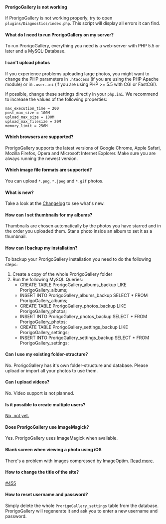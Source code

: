 #### ProrigoGallery is not working
If ProrigoGallery is not working properly, try to open `plugins/Diagnostics/index.php`. This script will display all errors it can find.

#### What do I need to run ProrigoGallery on my server?
To run ProrigoGallery, everything you need is a web-server with PHP 5.5 or later and a MySQL-Database.

#### I can't upload photos
If you experience problems uploading large photos, you might want to change the PHP parameters in `.htaccess` (if you are using the PHP Apache module) or in `.user.ini` (if you are using PHP >= 5.5 with CGI or FastCGI).

If possible, change these settings directly in your `php.ini`. We recommend to increase the values of the following properties:

	max_execution_time = 200
	post_max_size = 100M
	upload_max_size = 100M
	upload_max_filesize = 20M
	memory_limit = 256M

#### Which browsers are supported?
ProrigoGallery supports the latest versions of Google Chrome, Apple Safari, Mozilla Firefox, Opera and Microsoft Internet Explorer. Make sure you are always running the newest version.

#### Which image file formats are supported?
You can upload `*.png`, `*.jpeg` and `*.gif` photos.

#### What is new?
Take a look at the [Changelog](Changelog.md) to see what's new.

#### How can I set thumbnails for my albums?
Thumbnails are chosen automatically by the photos you have starred and in the order you uploaded them. Star a photo inside an album to set it as a thumbnail.

#### How can I backup my installation?
To backup your ProrigoGallery installation you need to do the following steps:

1. Create a copy of the whole ProrigoGallery folder  
2. Run the following MySQL Queries:  
	- CREATE TABLE ProrigoGallery_albums_backup LIKE ProrigoGallery_albums;
	- INSERT INTO ProrigoGallery_albums_backup SELECT * FROM ProrigoGallery_albums;
	- CREATE TABLE ProrigoGallery_photos_backup LIKE ProrigoGallery_photos;
	- INSERT INTO ProrigoGallery_photos_backup SELECT * FROM ProrigoGallery_photos;
	- CREATE TABLE ProrigoGallery_settings_backup LIKE ProrigoGallery_settings;
	- INSERT INTO ProrigoGallery_settings_backup SELECT * FROM ProrigoGallery_settings;

#### Can I use my existing folder-structure?
No. ProrigoGallery has it's own folder-structure and database. Please upload or import all your photos to use them.

#### Can I upload videos?
No. Video support is not planned.

#### Is it possible to create multiple users?
[No, not yet.](https://github.com/prorigo/ProrigoGallery/issues/132)

#### Does ProrigoGallery use ImageMagick?
Yes. ProrigoGallery uses ImageMagick when available.

#### Blank screen when viewing a photo using iOS
There's a problem with images compressed by ImageOptim. [Read more.](https://github.com/prorigo/ProrigoGallery/issues/175#issuecomment-47403992)

#### How to change the title of the site?
[#455](https://github.com/prorigo/ProrigoGallery/issues/455)

#### How to reset username and password?
Simply delete the whole `ProrigoGallery_settings` table from the database. ProrigoGallery will regenerate it and ask you to enter a new username and password.